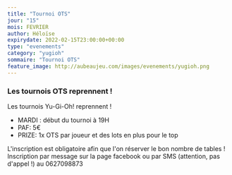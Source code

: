```yaml
---
title: "Tournoi OTS"
jour: "15"
mois: FEVRIER
author: Héloïse
expirydate: 2022-02-15T23:00:00+00:00
type: "evenements"
category: "yugioh"
sommaire: "Tournoi OTS"
feature_image: http://aubeaujeu.com/images/evenements/yugioh.png
---
```

### Les tournois OTS reprennent !

Les tournois Yu-Gi-Oh! reprennent !

- MARDI :  début du tournoi à 19H
- PAF: 5€
- PRIZE: 1x OTS par joueur et des lots en plus pour le top

L'inscription est obligatoire afin que l'on réserver le bon nombre de tables !
Inscription par message sur la page facebook ou par SMS (attention, pas d'appel !) au 0627098873
